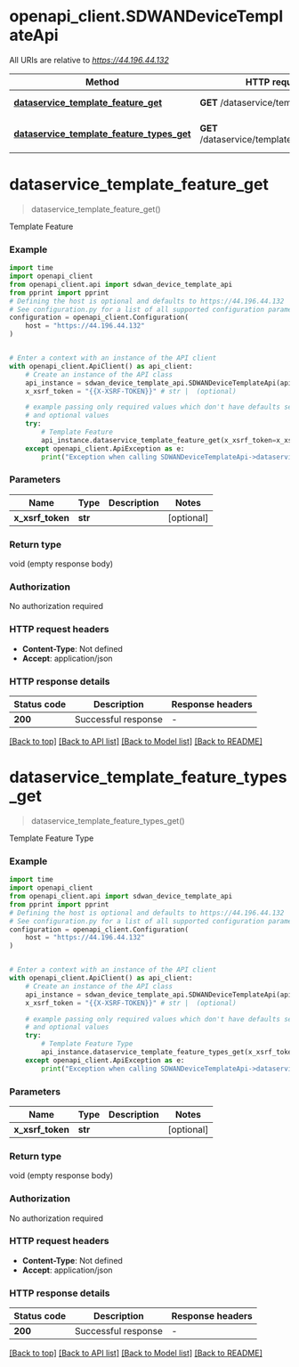 # openapi_client.SDWANDeviceTemplateApi

All URIs are relative to *https://44.196.44.132*

Method | HTTP request | Description
------------- | ------------- | -------------
[**dataservice_template_feature_get**](SDWANDeviceTemplateApi.md#dataservice_template_feature_get) | **GET** /dataservice/template/feature | Template Feature
[**dataservice_template_feature_types_get**](SDWANDeviceTemplateApi.md#dataservice_template_feature_types_get) | **GET** /dataservice/template/feature/types | Template Feature Type


# **dataservice_template_feature_get**
> dataservice_template_feature_get()

Template Feature

### Example


```python
import time
import openapi_client
from openapi_client.api import sdwan_device_template_api
from pprint import pprint
# Defining the host is optional and defaults to https://44.196.44.132
# See configuration.py for a list of all supported configuration parameters.
configuration = openapi_client.Configuration(
    host = "https://44.196.44.132"
)


# Enter a context with an instance of the API client
with openapi_client.ApiClient() as api_client:
    # Create an instance of the API class
    api_instance = sdwan_device_template_api.SDWANDeviceTemplateApi(api_client)
    x_xsrf_token = "{{X-XSRF-TOKEN}}" # str |  (optional)

    # example passing only required values which don't have defaults set
    # and optional values
    try:
        # Template Feature
        api_instance.dataservice_template_feature_get(x_xsrf_token=x_xsrf_token)
    except openapi_client.ApiException as e:
        print("Exception when calling SDWANDeviceTemplateApi->dataservice_template_feature_get: %s\n" % e)
```


### Parameters

Name | Type | Description  | Notes
------------- | ------------- | ------------- | -------------
 **x_xsrf_token** | **str**|  | [optional]

### Return type

void (empty response body)

### Authorization

No authorization required

### HTTP request headers

 - **Content-Type**: Not defined
 - **Accept**: application/json


### HTTP response details

| Status code | Description | Response headers |
|-------------|-------------|------------------|
**200** | Successful response |  -  |

[[Back to top]](#) [[Back to API list]](../README.md#documentation-for-api-endpoints) [[Back to Model list]](../README.md#documentation-for-models) [[Back to README]](../README.md)

# **dataservice_template_feature_types_get**
> dataservice_template_feature_types_get()

Template Feature Type

### Example


```python
import time
import openapi_client
from openapi_client.api import sdwan_device_template_api
from pprint import pprint
# Defining the host is optional and defaults to https://44.196.44.132
# See configuration.py for a list of all supported configuration parameters.
configuration = openapi_client.Configuration(
    host = "https://44.196.44.132"
)


# Enter a context with an instance of the API client
with openapi_client.ApiClient() as api_client:
    # Create an instance of the API class
    api_instance = sdwan_device_template_api.SDWANDeviceTemplateApi(api_client)
    x_xsrf_token = "{{X-XSRF-TOKEN}}" # str |  (optional)

    # example passing only required values which don't have defaults set
    # and optional values
    try:
        # Template Feature Type
        api_instance.dataservice_template_feature_types_get(x_xsrf_token=x_xsrf_token)
    except openapi_client.ApiException as e:
        print("Exception when calling SDWANDeviceTemplateApi->dataservice_template_feature_types_get: %s\n" % e)
```


### Parameters

Name | Type | Description  | Notes
------------- | ------------- | ------------- | -------------
 **x_xsrf_token** | **str**|  | [optional]

### Return type

void (empty response body)

### Authorization

No authorization required

### HTTP request headers

 - **Content-Type**: Not defined
 - **Accept**: application/json


### HTTP response details

| Status code | Description | Response headers |
|-------------|-------------|------------------|
**200** | Successful response |  -  |

[[Back to top]](#) [[Back to API list]](../README.md#documentation-for-api-endpoints) [[Back to Model list]](../README.md#documentation-for-models) [[Back to README]](../README.md)

